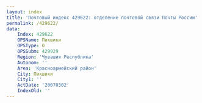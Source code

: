 ```yaml
---
layout: index
title: 'Почтовый индекс 429622: отделение почтовой связи Почты России'
permalink: /429622/
data:
    Index: 429622
    OPSName: Пикшики
    OPSType: О
    OPSSubm: 429929
    Region: 'Чувашия Республика'
    Autonom: ''
    Area: 'Красноармейский район'
    City: Пикшики
    City1: ''
    ActDate: '20070302'
    IndexOld: ''
---
```


